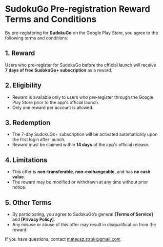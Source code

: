 # SudokuGo Pre-registration Reward Terms and Conditions

By pre-registering for **SudokuGo** on the Google Play Store, you agree to the following terms and conditions:

## 1. Reward  
Users who pre-register for SudokuGo before the official launch will receive **7 days of free SudokuGo+ subscription** as a reward.

## 2. Eligibility  
- Reward is available only to users who pre-register through the Google Play Store prior to the app's official launch.  
- Only one reward per account is allowed.

## 3. Redemption  
- The 7-day SudokuGo+ subscription will be activated automatically upon the first login after launch.  
- Reward must be claimed within **14 days** of the app's official release.

## 4. Limitations  
- This offer is **non-transferable**, **non-exchangeable**, and has **no cash value**.  
- The reward may be modified or withdrawn at any time without prior notice.

## 5. Other Terms  
- By participating, you agree to SudokuGo’s general **[Terms of Service]** and **[Privacy Policy]**.  
- Any misuse or abuse of this offer may result in disqualification from the reward.

If you have questions, contact mateusz.struk@gmail.com.
